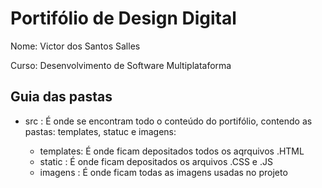 <h1>Portifólio de Design Digital</h1>
<div>
  <p>Nome: Victor dos Santos Salles</p>
  <p>Curso: Desenvolvimento de Software Multiplataforma</p>
</div>

<h2>Guia das pastas</h2>
<div>
  <ul>
    <li>src : É onde se encontram todo o conteúdo do portifólio, contendo as pastas: templates, statuc e imagens:</li>
    <ul>
      <li>templates: É onde ficam depositados todos os aqrquivos .HTML</li>
      <li>static : É onde ficam depositados os arquivos .CSS e .JS</li>
      <li>imagens : É onde ficam todas as imagens usadas no projeto</li>
     </ul>
   </ul>
</div>


